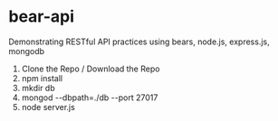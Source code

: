 # bear-api
Demonstrating RESTful API practices using bears, node.js, express.js, mongodb

1. Clone the Repo / Download the Repo
2. npm install
3. mkdir db
4. mongod --dbpath=./db --port 27017
5. node server.js
